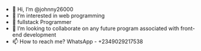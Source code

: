 - 👋 Hi, I’m @johnny26000
- 👀 I’m interested in web programming 
- 🌱 fullstack Programmer
- 💞️ I’m looking to collaborate on any future program associated with front-end development 
- 📫 How to reach me? WhatsApp - +2349029217538

<!---
johnny26000/johnny26000 is a ✨ special ✨ repository because its `README.md` (this file) appears on your GitHub profile.
You can click the Preview link to take a look at your changes.
--->
